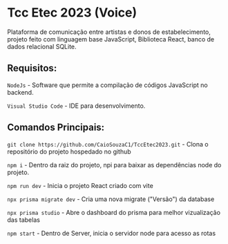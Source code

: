 # Tcc Etec 2023 (Voice)

Plataforma de comunicação entre artistas e donos de estabelecimento, projeto feito com linguagem base JavaScript, Biblioteca React, banco de dados relacional SQLite.

## Requisitos:

`NodeJs` - Software que permite a compilação de códigos JavaScript no backend.

`Visual Studio Code` - IDE para desenvolvimento.

## Comandos Principais:

`git clone https://github.com/CaioSouzaC1/TccEtec2023.git` - Clona o repositório do projeto hospedado no github

`npm i` - Dentro da raiz do projeto, npi para baixar as dependências node do projeto.

`npm run dev` - Inicia o projeto React criado com vite

`npx prisma migrate dev` - Cria uma nova migrate ("Versão") da database

`npx prisma studio` - Abre o dashboard do prisma para melhor vizualização das tabelas

`npm start` - Dentro de Server, inicia o servidor node para acesso as rotas
